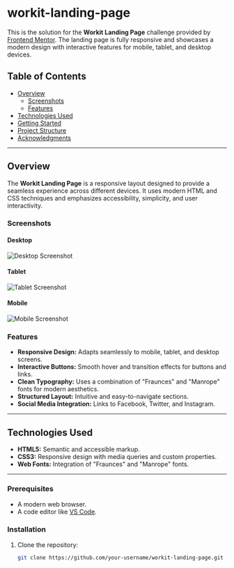 # workit-landing-page

This is the solution for the **Workit Landing Page** challenge provided by [Frontend Mentor](https://www.frontendmentor.io/). The landing page is fully responsive and showcases a modern design with interactive features for mobile, tablet, and desktop devices.

## Table of Contents

- [Overview](#overview)
  - [Screenshots](#screenshots)
  - [Features](#features)
- [Technologies Used](#technologies-used)
- [Getting Started](#getting-started)
- [Project Structure](#project-structure)
- [Acknowledgments](#acknowledgments)

---

## Overview

The **Workit Landing Page** is a responsive layout designed to provide a seamless experience across different devices. It uses modern HTML and CSS techniques and emphasizes accessibility, simplicity, and user interactivity.

### Screenshots

#### Desktop

![Desktop Screenshot](./assets/images/screenshot-desktop.png)

#### Tablet

![Tablet Screenshot](./assets/images/screenshot-tablet.png)

#### Mobile

![Mobile Screenshot](./assets/images/screenshot-mobile.png)

### Features

- **Responsive Design:** Adapts seamlessly to mobile, tablet, and desktop screens.
- **Interactive Buttons:** Smooth hover and transition effects for buttons and links.
- **Clean Typography:** Uses a combination of "Fraunces" and "Manrope" fonts for modern aesthetics.
- **Structured Layout:** Intuitive and easy-to-navigate sections.
- **Social Media Integration:** Links to Facebook, Twitter, and Instagram.

---

## Technologies Used

- **HTML5:** Semantic and accessible markup.
- **CSS3:** Responsive design with media queries and custom properties.
- **Web Fonts:** Integration of "Fraunces" and "Manrope" fonts.

---

### Prerequisites

- A modern web browser.
- A code editor like [VS Code](https://code.visualstudio.com/).

### Installation

1. Clone the repository:
   ```bash
   git clone https://github.com/your-username/workit-landing-page.git
   ```
